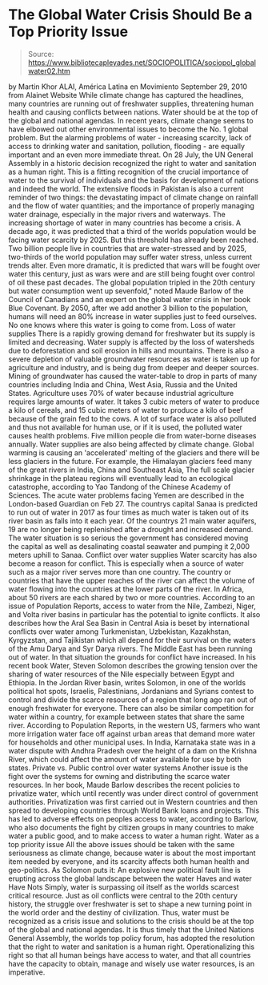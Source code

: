 # The Global Water Crisis Should Be a Top Priority Issue

> Source: https://www.bibliotecapleyades.net/SOCIOPOLITICA/sociopol_globalwater02.htm

by Martin Khor
ALAI, América Latina en Movimiento
September 29, 2010
from
Alainet Website
While climate change has captured the headlines, many countries are running
out of freshwater supplies, threatening human health and causing conflicts
between nations.
Water should be at the top of the global and national
agendas.
In recent years, climate change seems to have elbowed out other
environmental issues to become the No. 1 global problem. But the alarming
problems of water - increasing scarcity, lack of access to drinking water
and sanitation, pollution, flooding - are equally important and an even
more immediate threat.
On 28 July, the UN General Assembly in a historic decision recognized the
right to water and sanitation as a human right. This is a fitting
recognition of the crucial importance of water to the survival of
individuals and the basis for development of nations and indeed the world.
The extensive floods in Pakistan is also a current reminder of two things:
the devastating impact of climate change on rainfall and the flow of water
quantities; and the importance of properly managing water drainage,
especially in the major rivers and waterways.
The increasing shortage of water in many countries has become a crisis.
A
decade ago, it was predicted that a third of the worlds population would be
facing water scarcity by 2025. But this threshold has already been reached.
Two billion people live in countries that are water-stressed and by 2025,
two-thirds of the world population may suffer water stress, unless current
trends alter.
Even more dramatic, it is predicted that wars will be fought over water this
century, just as wars were and are still being fought over control of oil
these past decades.
The global population tripled in the 20th century but water consumption
went up sevenfold," noted Maude Barlow of the Council of Canadians and an
expert on the global water crisis in her book Blue Covenant.
By 2050, after we add another 3 billion to the population, humans will need
an 80% increase in water supplies just to feed ourselves. No one knows where
this water is going to come from.
Loss of water supplies
There is a rapidly growing demand for freshwater but its supply is limited
and decreasing.
Water supply is affected by the loss of watersheds due to deforestation and
soil erosion in hills and mountains. There is also a severe depletion of
valuable groundwater resources as water is taken up for agriculture and
industry, and is being dug from deeper and deeper sources.
Mining of groundwater has caused the water-table to drop in parts of many
countries including India and China, West Asia, Russia and the United
States.
Agriculture uses 70% of water because industrial agriculture requires large
amounts of water. It takes 3 cubic meters of water to produce a kilo of
cereals, and 15 cubic meters of water to produce a kilo of beef because of
the grain fed to the cows.
A lot of surface water is also polluted and thus not available for human
use, or if it is used, the polluted water causes health problems. Five
million people die from water-borne diseases annually.
Water supplies are also being affected by climate change.
Global warming is
causing an 'accelerated'
melting of the glaciers and there will be less
glaciers in the future.
For example, the Himalayan glaciers feed many of the great rivers in India,
China and Southeast Asia,
The full scale glacier shrinkage in the plateau
regions will eventually lead to an ecological catastrophe, according to Yao Tandong of the Chinese Academy of Sciences.
The acute water problems facing Yemen are described in the London-based
Guardian on Feb 27.
The countrys capital Sanaa is predicted to run out of water in 2017 as
four times as much water is taken out of its river basin as falls into it
each year. Of the countrys 21 main water aquifers, 19 are no longer being
replenished after a drought and increased demand.
The water situation is so serious the government has considered moving the
capital as well as desalinating coastal seawater and pumping it 2,000 meters
uphill to Sanaa.
Conflict over water supplies
Water scarcity has also become a reason for conflict.
This is especially
when a source of water such as a major river serves more than one country.
The country or countries that have the upper reaches of the river can affect
the volume of water flowing into the countries at the lower parts of the
river.
In Africa, about 50 rivers are each shared by two or more countries.
According to an issue of Population Reports, access to water from the Nile,
Zambezi, Niger, and Volta river basins in particular has the potential to
ignite conflicts.
It also describes how the
Aral Sea Basin in Central Asia is beset by
international conflicts over water among Turkmenistan, Uzbekistan,
Kazakhstan, Kyrgyzstan, and Tajikistan which all depend for their survival
on the waters of the Amu Darya and Syr Darya rivers.
The Middle East has been running out of water. In that situation the grounds
for conflict have increased. In his recent book Water, Steven Solomon
describes the growing tension over the sharing of water resources of the
Nile especially between Egypt and Ethiopia.
In the Jordan River basin, writes Solomon,
in one of the worlds political
hot spots, Israelis, Palestinians, Jordanians and Syrians contest to control
and divide the scarce resources of a region that long ago ran out of enough
freshwater for everyone.
There can also be similar competition for water within a country, for
example between states that share the same river.
According to Population Reports, in the western US, farmers who want more
irrigation water face off against urban areas that demand more water for
households and other municipal uses.
In India, Karnataka state was in a water dispute with Andhra Pradesh over
the height of a dam on the Krishna River, which could affect the amount of
water available for use by both states.
Private vs. Public control over water systems
Another issue is the fight over the systems for owning and distributing the
scarce water resources. In her book, Maude Barlow describes the recent
policies to
privatize water, which until recently was under direct control
of government authorities.
Privatization was first carried out in Western countries and then spread to
developing countries through
World Bank loans and projects.
This has led to adverse effects on peoples access to water, according to
Barlow, who also documents the fight by citizen groups in many countries to
make water a public good, and to make access to water a human right.
Water as a top priority issue
All the above issues should be taken with the same seriousness as climate
change, because water is about the most important item needed by everyone,
and its scarcity affects both human health and geo-politics.
As Solomon puts it:
An explosive new political fault line is erupting
across the global landscape between the water Haves and water Have Nots
Simply, water is surpassing oil itself as the worlds scarcest critical
resource.
Just as oil conflicts were central to the 20th century history, the
struggle over freshwater is set to shape a new turning point in the world
order and the destiny of civilization.
Thus, water must be recognized as a crisis issue and solutions to the crisis
should be at the top of the global and national agendas.
It is thus timely that
the United Nations General Assembly, the worlds top policy
forum, has adopted the resolution that the right to water and sanitation is
a human right.
Operationalizing this right so that all human beings have
access to water, and that all countries have the capacity to obtain, manage
and wisely use water resources, is an imperative.
